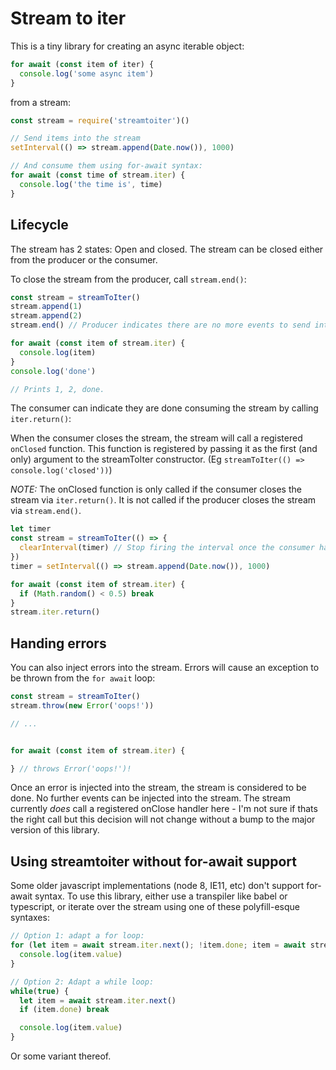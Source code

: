 # Stream to iter

This is a tiny library for creating an async iterable object:

```javascript
for await (const item of iter) {
  console.log('some async item')
}
```

from a stream:

```javascript
const stream = require('streamtoiter')()

// Send items into the stream
setInterval(() => stream.append(Date.now()), 1000)

// And consume them using for-await syntax:
for await (const time of stream.iter) {
  console.log('the time is', time)
}
```


## Lifecycle

The stream has 2 states: Open and closed. The stream can be closed either from the producer or the consumer.

To close the stream from the producer, call `stream.end()`:

```javascript
const stream = streamToIter()
stream.append(1)
stream.append(2)
stream.end() // Producer indicates there are no more events to send into the stream

for await (const item of stream.iter) {
  console.log(item)
}
console.log('done')

// Prints 1, 2, done.
```

The consumer can indicate they are done consuming the stream by calling `iter.return()`:

When the consumer closes the stream, the stream will call a registered `onClosed` function. This function is registered by passing it as the first (and only) argument to the streamToIter constructor. (Eg `streamToIter(() => console.log('closed'))`)

*NOTE:* The onClosed function is only called if the consumer closes the stream via `iter.return()`. It is not called if the producer closes the stream via `stream.end()`.

```javascript
let timer
const stream = streamToIter(() => {
  clearInterval(timer) // Stop firing the interval once the consumer has finished reading from the stream
})
timer = setInterval(() => stream.append(Date.now()), 1000)

for await (const item of stream.iter) {
  if (Math.random() < 0.5) break
}
stream.iter.return()
```


## Handing errors

You can also inject errors into the stream. Errors will cause an exception to be thrown from the `for await` loop:

```javascript
const stream = streamToIter()
stream.throw(new Error('oops!'))

// ...


for await (const item of stream.iter) {

} // throws Error('oops!')!
```

Once an error is injected into the stream, the stream is considered to be done. No further events can be injected into the stream. The stream currently *does* call a registered onClose handler here - I'm not sure if thats the right call but this decision will not change without a bump to the major version of this library.


## Using streamtoiter without for-await support

Some older javascript implementations (node 8, IE11, etc) don't support for-await syntax. To use this library, either use a transpiler like babel or typescript, or iterate over the stream using one of these polyfill-esque syntaxes:

```javascript
// Option 1: adapt a for loop:
for (let item = await stream.iter.next(); !item.done; item = await stream.iter.next()) {
  console.log(item.value)
}

// Option 2: Adapt a while loop:
while(true) {
  let item = await stream.iter.next()
  if (item.done) break

  console.log(item.value)
}
```

Or some variant thereof.

